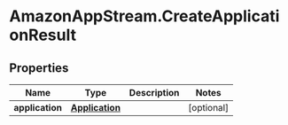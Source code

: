 # AmazonAppStream.CreateApplicationResult

## Properties

Name | Type | Description | Notes
------------ | ------------- | ------------- | -------------
**application** | [**Application**](Application.md) |  | [optional] 



